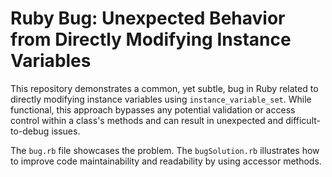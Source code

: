# Ruby Bug: Unexpected Behavior from Directly Modifying Instance Variables

This repository demonstrates a common, yet subtle, bug in Ruby related to directly modifying instance variables using `instance_variable_set`.  While functional, this approach bypasses any potential validation or access control within a class's methods and can result in unexpected and difficult-to-debug issues.

The `bug.rb` file showcases the problem. The `bugSolution.rb` illustrates how to improve code maintainability and readability by using accessor methods.